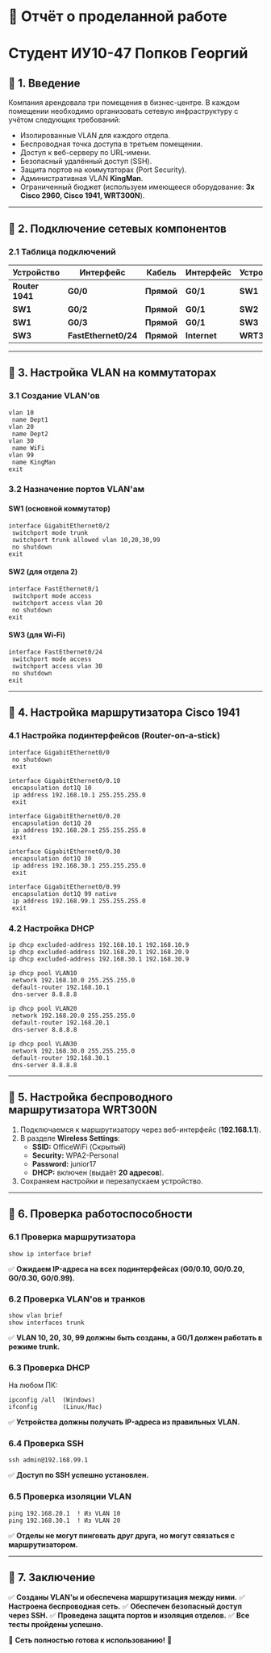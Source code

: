 # 📌 **Отчёт о проделанной работе**
# Студент ИУ10-47 Попков Георгий

## **🔹 1. Введение**
Компания арендовала три помещения в бизнес-центре. В каждом помещении необходимо организовать сетевую инфраструктуру с учётом следующих требований:
- Изолированные VLAN для каждого отдела.
- Беспроводная точка доступа в третьем помещении.
- Доступ к веб-серверу по URL-имени.
- Безопасный удалённый доступ (SSH).
- Защита портов на коммутаторах (Port Security).
- Административная VLAN **KingMan**.
- Ограниченный бюджет (используем имеющееся оборудование: **3x Cisco 2960, Cisco 1941, WRT300N**).

---

## **🔹 2. Подключение сетевых компонентов**
### **2.1 Таблица подключений**

| Устройство   | Интерфейс | Кабель | Интерфейс | Устройство   |
|-------------|----------|--------|----------|-------------|
| **Router 1941** | **G0/0** | **Прямой** | **G0/1** | **SW1** |
| **SW1** | **G0/2** | **Прямой** | **G0/1** | **SW2** |
| **SW1** | **G0/3** | **Прямой** | **G0/1** | **SW3** |
| **SW3** | **FastEthernet0/24** | **Прямой** | **Internet** | **WRT300N** |

---

## **🔹 3. Настройка VLAN на коммутаторах**

### **3.1 Создание VLAN'ов**
```
vlan 10
 name Dept1
vlan 20
 name Dept2
vlan 30
 name WiFi
vlan 99
 name KingMan
exit
```

### **3.2 Назначение портов VLAN'ам**
#### **SW1** (основной коммутатор)
```
interface GigabitEthernet0/2
 switchport mode trunk
 switchport trunk allowed vlan 10,20,30,99
 no shutdown
exit
```

#### **SW2** (для отдела 2)
```
interface FastEthernet0/1
 switchport mode access
 switchport access vlan 20
 no shutdown
exit
```

#### **SW3** (для Wi-Fi)
```
interface FastEthernet0/24
 switchport mode access
 switchport access vlan 30
 no shutdown
exit
```

---

## **🔹 4. Настройка маршрутизатора Cisco 1941**

### **4.1 Настройка подинтерфейсов (Router-on-a-stick)**
```
interface GigabitEthernet0/0
 no shutdown
 exit

interface GigabitEthernet0/0.10
 encapsulation dot1Q 10
 ip address 192.168.10.1 255.255.255.0
 exit

interface GigabitEthernet0/0.20
 encapsulation dot1Q 20
 ip address 192.168.20.1 255.255.255.0
 exit

interface GigabitEthernet0/0.30
 encapsulation dot1Q 30
 ip address 192.168.30.1 255.255.255.0
 exit

interface GigabitEthernet0/0.99
 encapsulation dot1Q 99 native
 ip address 192.168.99.1 255.255.255.0
 exit
```

### **4.2 Настройка DHCP**
```
ip dhcp excluded-address 192.168.10.1 192.168.10.9
ip dhcp excluded-address 192.168.20.1 192.168.20.9
ip dhcp excluded-address 192.168.30.1 192.168.30.9

ip dhcp pool VLAN10
 network 192.168.10.0 255.255.255.0
 default-router 192.168.10.1
 dns-server 8.8.8.8

ip dhcp pool VLAN20
 network 192.168.20.0 255.255.255.0
 default-router 192.168.20.1
 dns-server 8.8.8.8

ip dhcp pool VLAN30
 network 192.168.30.0 255.255.255.0
 default-router 192.168.30.1
 dns-server 8.8.8.8
```

---

## **🔹 5. Настройка беспроводного маршрутизатора WRT300N**

1. Подключаемся к маршрутизатору через веб-интерфейс (**192.168.1.1**).
2. В разделе **Wireless Settings**:
   - **SSID:** OfficeWiFi (Скрытый)
   - **Security:** WPA2-Personal
   - **Password:** junior17
   - **DHCP:** включен (выдаёт **20 адресов**).
3. Сохраняем настройки и перезапускаем устройство.

---

## **🔹 6. Проверка работоспособности**

### **6.1 Проверка маршрутизатора**
```
show ip interface brief
```
✅ **Ожидаем IP-адреса на всех подинтерфейсах (G0/0.10, G0/0.20, G0/0.30, G0/0.99).**

### **6.2 Проверка VLAN'ов и транков**
```
show vlan brief
show interfaces trunk
```
✅ **VLAN 10, 20, 30, 99 должны быть созданы, а G0/1 должен работать в режиме trunk.**

### **6.3 Проверка DHCP**
На любом ПК:
```
ipconfig /all  (Windows)
ifconfig       (Linux/Mac)
```
✅ **Устройства должны получать IP-адреса из правильных VLAN.**

### **6.4 Проверка SSH**
```
ssh admin@192.168.99.1
```
✅ **Доступ по SSH успешно установлен.**

### **6.5 Проверка изоляции VLAN**
```
ping 192.168.20.1  ! Из VLAN 10
ping 192.168.30.1  ! Из VLAN 20
```
✅ **Отделы не могут пинговать друг друга, но могут связаться с маршрутизатором.**

---

## **🔹 7. Заключение**
✅ **Созданы VLAN'ы и обеспечена маршрутизация между ними.**
✅ **Настроена беспроводная сеть.**
✅ **Обеспечен безопасный доступ через SSH.**
✅ **Проведена защита портов и изоляция отделов.**
✅ **Все тесты пройдены успешно.**

🚀 **Сеть полностью готова к использованию!** 🚀

